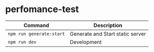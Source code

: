 # perfomance-test

| Command                  | Description                      |
| ------------------------ | -------------------------------- |
| `npm run generate:start` | Generate and Start static server |
| `npm run dev`            | Development                      |


